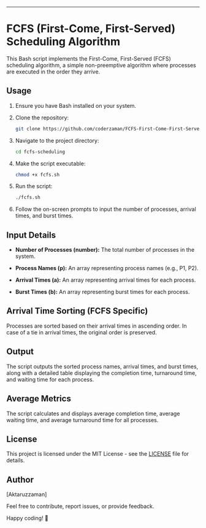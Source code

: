 

---
# FCFS (First-Come, First-Served) Scheduling Algorithm

This Bash script implements the First-Come, First-Served (FCFS) scheduling algorithm, a simple non-preemptive algorithm where processes are executed in the order they arrive.

## Usage

1. Ensure you have Bash installed on your system.

2. Clone the repository:

   ```bash
   git clone https://github.com/coderzaman/FCFS-First-Come-First-Served-Scheduling-Algorithm.git
   ```

3. Navigate to the project directory:

   ```bash
   cd fcfs-scheduling
   ```

4. Make the script executable:

   ```bash
   chmod +x fcfs.sh
   ```

5. Run the script:

   ```bash
   ./fcfs.sh
   ```

6. Follow the on-screen prompts to input the number of processes, arrival times, and burst times.

## Input Details

- **Number of Processes (number):** The total number of processes in the system.

- **Process Names (p):** An array representing process names (e.g., P1, P2).

- **Arrival Times (a):** An array representing arrival times for each process.

- **Burst Times (b):** An array representing burst times for each process.

## Arrival Time Sorting (FCFS Specific)

Processes are sorted based on their arrival times in ascending order. In case of a tie in arrival times, the original order is preserved.

## Output

The script outputs the sorted process names, arrival times, and burst times, along with a detailed table displaying the completion time, turnaround time, and waiting time for each process.

## Average Metrics

The script calculates and displays average completion time, average waiting time, and average turnaround time for all processes.

## License

This project is licensed under the MIT License - see the [LICENSE](LICENSE) file for details.

## Author

[Aktaruzzaman]

Feel free to contribute, report issues, or provide feedback.

Happy coding! 🚀

